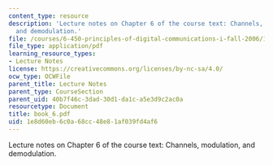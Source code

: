 ```yaml
---
content_type: resource
description: 'Lecture notes on Chapter 6 of the course text: Channels, modulation,
  and demodulation.'
file: /courses/6-450-principles-of-digital-communications-i-fall-2006/1e8d60eb6c0a68cc48e81af039fd4af6_book_6.pdf
file_type: application/pdf
learning_resource_types:
- Lecture Notes
license: https://creativecommons.org/licenses/by-nc-sa/4.0/
ocw_type: OCWFile
parent_title: Lecture Notes
parent_type: CourseSection
parent_uid: 40b7f46c-3dad-30d1-da1c-a5e3d9c2ac0a
resourcetype: Document
title: book_6.pdf
uid: 1e8d60eb-6c0a-68cc-48e8-1af039fd4af6
---
```

Lecture notes on Chapter 6 of the course text: Channels, modulation, and demodulation.